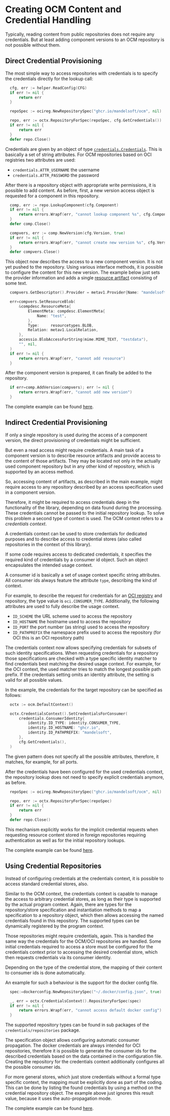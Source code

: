 # Creating OCM Content and Credential Handling

Typically, reading content from public repositories does not require any
credentials. But at least adding component versions to an OCM repository
is not possible without them.

## Direct Credential Provisioning

The most simple way to access repositories with credentials is to specify
the credentials directly for the lookup call:

```go
  cfg, err := helper.ReadConfig(CFG)
  if err != nil {
      return err
  }

  repoSpec := ocireg.NewRepositorySpec("ghcr.io/mandelsoft/ocm", nil)

  repo, err := octx.RepositoryForSpec(repoSpec, cfg.GetCredentials())
  if err != nil {
      return err
  }
  defer repo.Close()
```

Credentials are given by an object of type [`credentials.Credentials`](../../api/credentials/interface.go).
This is basically a set of string attributes. For OCM repositories based on OCI
registries two attributes are used:

- `credentials.ATTR_USERNAME` the username
- `credentials.ATTR_PASSWORD` the password

After there is a repository object with appropriate write permissions, it is
possible to add content. As before, first, a new version
access object is requested for a component in this repository.

```go
  comp, err := repo.LookupComponent(cfg.Component)
  if err != nil {
      return errors.Wrapf(err, "cannot lookup component %s", cfg.Component)
  }
  defer comp.Close()

  compvers, err := comp.NewVersion(cfg.Version, true)
  if err != nil {
      return errors.Wrapf(err, "cannot create new version %s", cfg.Version)
  }
  defer compvers.Close()
```

This object now describes the access to a new component version. It is
not yet pushed to the repository.
Using various interface methods, it is possible to configure
the content for this new version. The example below just sets the provider
information and adds a
single [resource artifact](https://github.com/open-component-model/ocm-spec/blob/main/doc/01-model/02-elements-toplevel.md#resources) consisting of
some text.

```go
  compvers.GetDescriptor().Provider = metav1.Provider{Name: "mandelsoft"}

  err=compvers.SetResourceBlob(
      &compdesc.ResourceMeta{
          ElementMeta: compdesc.ElementMeta{
              Name: "test",
          },
          Type:     resourcetypes.BLOB,
          Relation: metav1.LocalRelation,
      },
      accessio.BlobAccessForString(mime.MIME_TEXT, "testdata"),
      "", nil,
  )
  if err != nil {
      return errors.Wrapf(err, "cannot add resource")
  }
```

After the component version is prepared, it can finally be added to
the repository.

```go
  if err=comp.AddVersion(compvers); err != nil {
      return errors.Wrapf(err, "cannot add new version")
  }
```

The complete example can be found [here](cred1/example.go).

## Indirect Credential Provisioning

If only a single repository is used during the access of a component version,
the direct provisioning of credentials might be sufficient.

But even a read access might require credentials. A main task of a component
version is to describe resource artifacts and provide access to the content of
those artifacts. They may be located not only in the
actually used component repository but in any other kind of repository, which is
supported by an access method.

So, accessing content of artifacts, as described in the main example, might
require access to any repository described by an access specification
used in a component version.

Therefore, it might be required to access credentials deep in the functionality
of the library, depending on data found during the processing.
These credentials cannot be passed to the initial repository lookup. To solve
this problem a second type of context is used. The OCM context refers to
a *credentials context*.

A credentials context can be used to store credentials for dedicated purposes and
to describe access to credential stores (also called repositories in the context
of this library).

If some code requires access to dedicated credentials, it specifies the
required kind of credentials by a consumer id object. Such an object
encapsulates the intended usage context.

A consumer id is basically a set of usage context specific string attributes. All
consumer ids always feature the attribute `type`, describing the kind of
context.

For example, to describe the request for credentials for
an [OCI registry](../../api/tech/oci/identity/identity.go) and repository,
the type value is `oci.CONSUMER_TYPE`. Additionally, the following
attributes are used to fully describe the usage context.

- `ID_SCHEME` the URL scheme used to access the repository
- `ID_HOSTNAME` the hostname used to access the repository
- `ID_PORT` the port number (as string) used to access the repository
- `ID_PATHPREFIX` the namespace prefix used to access the repository
  (for OCI this is an OCI repository path)

The credentials context now allows specifying credentials
for subsets of such identity specifications. When requesting
credentials for a repository those specifications are
checked with a type specific identity matcher to find credentials best
matching the desired usage context. For example, for the OCI context, the
used matcher tries to match the longest possible path prefix.
If the credentials setting omits an identity attribute, the setting is valid
for all possible values.

In the example, the credentials for the target repository can be specified
as follows:

```go
  octx := ocm.DefaultContext()

  octx.CredentialsContext().SetCredentialsForConsumer(
      credentials.ConsumerIdentity{
          identity.ID_TYPE: identity.CONSUMER_TYPE,
          identity.ID_HOSTNAME: "ghcr.io",
          identity.ID_PATHPREFIX: "mandelsoft",
      },
      cfg.GetCredentials(),
  )
```

The given pattern does not specify all the possible attributes, therefore, it
matches, for example, for all ports.

After the credentials have been configured for the used credentials context,
the repository lookup does not need to specify explicit credentials anymore,
as before.

```go
  repoSpec := ocireg.NewRepositorySpec("ghcr.io/mandelsoft/ocm", nil)

  repo, err := octx.RepositoryForSpec(repoSpec)
  if err != nil {
      return err
  }
  defer repo.Close()
```

This mechanism explicitly works for the implicit credential requests when
requesting resource content stored in foreign repositories requiring
authentication as well as for the initial repository lookups.

The complete example can be found [here](cred2/example.go).

## Using Credential Repositories

Instead of configuring credentials at the credentials context,
it is possible to access standard credential stores, also.

Similar to the OCM context, the credentials context is capable to manage
the access to arbitrary credential stores, as long as their type is supported by
the actual program context. Again, there are types for the
repository/store specification and instantiation methods to map a specification
to a repository object, which then allows accessing the named credentials found
in this repository. The supported types can be dynamically registered by the
program context.

Those repositories might require credentials, again. This is handled the same
way the credentials for the OCM/OCI repositories are handled. Some initial
credentials required to access a store must be configured for the credentials
context prior to accessing the desired credential store, which then requests
credentials via its consumer identity.

Depending on the type of the credential store, the mapping of their content
to consumer ids is done automatically.

An example for such a behaviour is the support for the docker config
file.

```go
  spec:=dockerconfig.NewRepositorySpec("~/.docker/config.json", true)

  _, err = octx.CredentialsContext().RepositoryForSpec(spec)
  if err != nil {
      return errors.Wrapf(err, "cannot access default docker config")
  }
```

The supported repository types can be found in sub packages of the
`credentials/repositories` package.

The specification object allows configuring automatic consumer propagation.
The docker credentials are always intended for OCI repositories, therefore
it is possible to generate the consumer ids for the described credentials
based on the data contained in the configuration file. Creating the
repository for the credentials context additionally configures all the possible
consumer ids.

For more general stores, which just store credentials without a formal
type specific context, the mapping must be explicitly done as part of the
coding. This can be done by listing the found credentials by using
a method on the credential repository object. The example above just ignores
this result value, because it uses the auto-propagation mode.

The complete example can be found [here](cred3/example.go).

